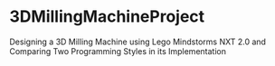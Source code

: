 3DMillingMachineProject
=======================

Designing a 3D Milling Machine using Lego Mindstorms NXT 2.0 and Comparing Two Programming Styles in its Implementation
